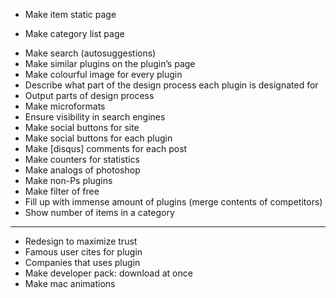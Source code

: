 * Make item static page
+ Make category list page
* Make search (autosuggestions)
* Make similar plugins on the plugin’s page
* Make colourful image for every plugin
* Describe what part of the design process each plugin is designated for
* Output parts of design process
* Make microformats
* Ensure visibility in search engines
* Make social buttons for site
* Make social buttons for each plugin
* Make [disqus] comments for each post
* Make counters for statistics
* Make analogs of photoshop
* Make non-Ps plugins
* Make filter of free
* Fill up with immense amount of plugins (merge contents of competitors)
* Show number of items in a category

---

* Redesign to maximize trust
* Famous user cites for plugin 
* Companies that uses plugin
* Make developer pack: download at once
* Make mac animations